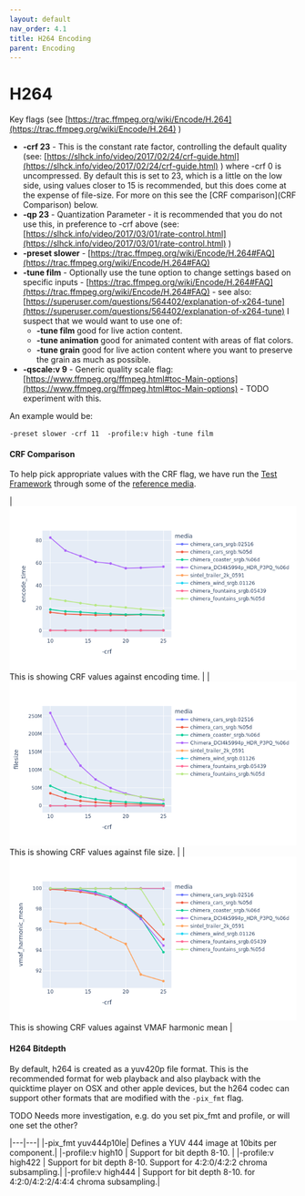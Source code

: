 ```yaml
---
layout: default
nav_order: 4.1
title: H264 Encoding
parent: Encoding
---
```


# H264 <a name="h264"></a>
Key flags (see [https://trac.ffmpeg.org/wiki/Encode/H.264](https://trac.ffmpeg.org/wiki/Encode/H.264) )

* **-crf 23** - This is the constant rate factor, controlling the default quality (see: [https://slhck.info/video/2017/02/24/crf-guide.html](https://slhck.info/video/2017/02/24/crf-guide.html) ) where -crf 0 is uncompressed. By default this is set to 23, which is a little on the low side, using values closer to 15 is recommended, but this does come at the expense of file-size. For more on this see the [CRF comparison](CRF Comparison) below.
* **-qp 23** - Quantization Parameter - it is recommended that you do not use this, in preference to -crf above (see: [https://slhck.info/video/2017/03/01/rate-control.html](https://slhck.info/video/2017/03/01/rate-control.html) )
* **-preset slower** - [https://trac.ffmpeg.org/wiki/Encode/H.264#FAQ](https://trac.ffmpeg.org/wiki/Encode/H.264#FAQ)
* **-tune film** - Optionally use the tune option to change settings based on specific inputs - [https://trac.ffmpeg.org/wiki/Encode/H.264#FAQ](https://trac.ffmpeg.org/wiki/Encode/H.264#FAQ) - see also: [https://superuser.com/questions/564402/explanation-of-x264-tune](https://superuser.com/questions/564402/explanation-of-x264-tune) I suspect that we would want to use one of:
    * **-tune film**    good for live action content.
    * **-tune animation** good for animated content with areas of flat colors.
    * **-tune grain**   good for live action content where you want to preserve the grain as much as possible.
* **-qscale:v 9** - Generic quality scale flag: [https://www.ffmpeg.org/ffmpeg.html#toc-Main-options](https://www.ffmpeg.org/ffmpeg.html#toc-Main-options) - TODO experiment with this.

An example would be:
```
-preset slower -crf 11  -profile:v high -tune film
```
#### CRF Comparison

To help pick appropriate values with the CRF flag, we have run the [Test Framework](enctests/README.html) through some of the [reference media](enctests/sources/enc_sources/README.html).

| ![](enctests/reference-results/h264-crf-test-encode_time.png)  This is showing CRF values against encoding time. |
| ![](enctests/reference-results/h264-crf-test-filesize.png) This is showing CRF values against file size. |
| ![](enctests/reference-results/h264-crf-test-vmaf_harmonic_mean.png) This is showing CRF values against VMAF harmonic mean |


#### H264 Bitdepth

By default, h264 is created as a yuv420p file format. This is the recommended format for web playback and also playback with the quicktime player on OSX and other apple devices, but the h264 codec can support other formats that are modified with the `-pix_fmt` flag.

TODO Needs more investigation, e.g. do you set pix_fmt and profile, or will one set the other?

|---|---|
|-pix_fmt yuv444p10le| Defines a YUV 444 image at 10bits per component.|
|-profile:v high10 | Support for bit depth 8-10. |
|-profile:v high422 | Support for bit depth 8-10. Support for 4:2:0/4:2:2 chroma subsampling.|
|-profile:v high444 | Support for bit depth 8-10. for 4:2:0/4:2:2/4:4:4 chroma subsampling.|
